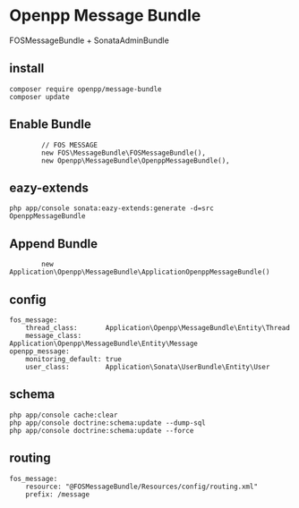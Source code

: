 # Openpp Message Bundle

FOSMessageBundle + SonataAdminBundle

install
--------

    composer require openpp/message-bundle
    composer update

Enable Bundle
-------------

            // FOS MESSAGE
            new FOS\MessageBundle\FOSMessageBundle(),
            new Openpp\MessageBundle\OpenppMessageBundle(),


eazy-extends
------------

    php app/console sonata:eazy-extends:generate -d=src OpenppMessageBundle


Append Bundle
-------------

            new Application\Openpp\MessageBundle\ApplicationOpenppMessageBundle()

config
------

    fos_message:
        thread_class:       Application\Openpp\MessageBundle\Entity\Thread
        message_class:      Application\Openpp\MessageBundle\Entity\Message
    openpp_message:
        monitoring_default: true
        user_class:         Application\Sonata\UserBundle\Entity\User

schema
------

    php app/console cache:clear
    php app/console doctrine:schema:update --dump-sql
    php app/console doctrine:schema:update --force

routing
--------

    fos_message:
        resource: "@FOSMessageBundle/Resources/config/routing.xml"
        prefix: /message
